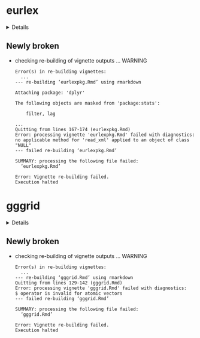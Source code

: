 # eurlex

<details>

* Version: 0.4.1
* GitHub: NA
* Source code: https://github.com/cran/eurlex
* Date/Publication: 2022-03-31 21:00:02 UTC
* Number of recursive dependencies: 96

Run `cloud_details(, "eurlex")` for more info

</details>

## Newly broken

*   checking re-building of vignette outputs ... WARNING
    ```
    Error(s) in re-building vignettes:
      ...
    --- re-building ‘eurlexpkg.Rmd’ using rmarkdown
    
    Attaching package: 'dplyr'
    
    The following objects are masked from 'package:stats':
    
        filter, lag
    
    ...
    Quitting from lines 167-174 (eurlexpkg.Rmd) 
    Error: processing vignette 'eurlexpkg.Rmd' failed with diagnostics:
    no applicable method for 'read_xml' applied to an object of class "NULL"
    --- failed re-building ‘eurlexpkg.Rmd’
    
    SUMMARY: processing the following file failed:
      ‘eurlexpkg.Rmd’
    
    Error: Vignette re-building failed.
    Execution halted
    ```

# gggrid

<details>

* Version: 0.2-0
* GitHub: https://github.com/pmur002/gggrid
* Source code: https://github.com/cran/gggrid
* Date/Publication: 2022-01-11 09:12:45 UTC
* Number of recursive dependencies: 52

Run `cloud_details(, "gggrid")` for more info

</details>

## Newly broken

*   checking re-building of vignette outputs ... WARNING
    ```
    Error(s) in re-building vignettes:
      ...
    --- re-building ‘gggrid.Rmd’ using rmarkdown
    Quitting from lines 129-142 (gggrid.Rmd) 
    Error: processing vignette 'gggrid.Rmd' failed with diagnostics:
    $ operator is invalid for atomic vectors
    --- failed re-building ‘gggrid.Rmd’
    
    SUMMARY: processing the following file failed:
      ‘gggrid.Rmd’
    
    Error: Vignette re-building failed.
    Execution halted
    ```

